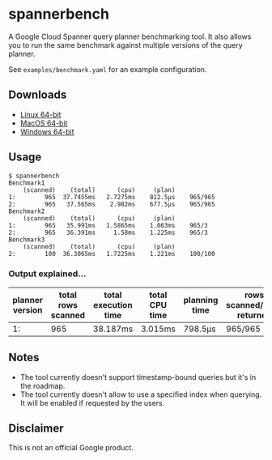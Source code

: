 # spannerbench

A Google Cloud Spanner query planner benchmarking tool.
It also allows you to run the same benchmark against
multiple versions of the query planner.

See `examples/benchmark.yaml` for an example configuration.

## Downloads

* [Linux 64-bit](https://github.com/rakyll/spannerbench/raw/master/bin/spannerbench_linux_amd64)
* [MacOS 64-bit](https://github.com/rakyll/spannerbench/raw/master/bin/spannerbench_darwin_amd64)
* [Windows 64-bit](https://github.com/rakyll/spannerbench/raw/master/bin/spannerbench_windows_amd64)

## Usage

```
$ spannerbench
Benchmark1
    (scanned)    (total)      (cpu)     (plan)
1:        965  37.7455ms   2.7275ms    812.5µs    965/965
2:        965   37.565ms    2.982ms    677.5µs    965/965
Benchmark2
    (scanned)    (total)      (cpu)     (plan)
1:        965   35.991ms   1.5865ms    1.063ms    965/3
2:        965   36.391ms     1.58ms    1.225ms    965/3
Benchmark3
    (scanned)    (total)      (cpu)     (plan)
2:        100  36.3065ms   1.7225ms    1.221ms    100/100
```

### Output explained...

| planner version | total rows scanned | total execution time | total CPU time | planning time | rows scanned/rows returned |
|-|-|-|-|-|-|
| 1: | 965  | 38.187ms | 3.015ms | 798.5µs | 965/965 |

## Notes

* The tool currently doesn't support timestamp-bound queries but it's in
  the roadmap.
* The tool currently doesn't allow to use a specified index when
  querying. It will be enabled if requested by the users.

## Disclaimer

This is not an official Google product.